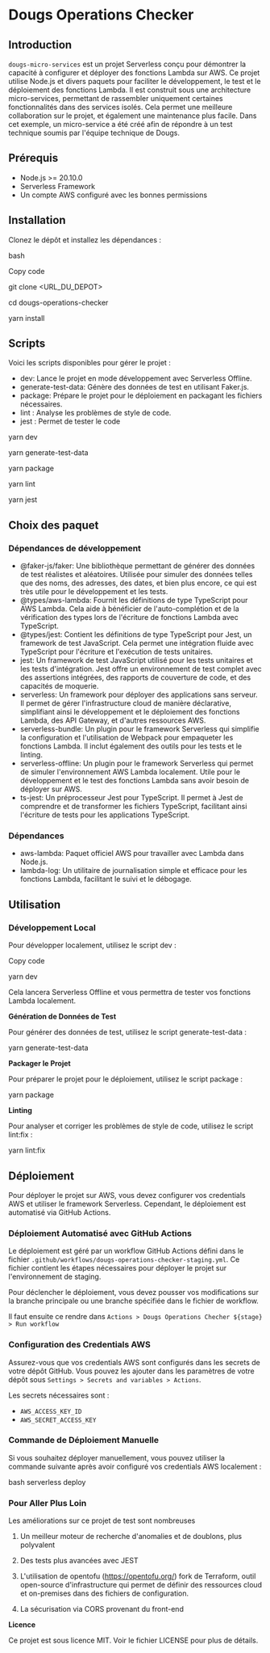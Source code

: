 ﻿# Dougs Operations Checker

## Introduction

`dougs-micro-services` est un projet Serverless conçu pour démontrer la capacité à configurer et déployer des fonctions Lambda sur AWS. Ce projet utilise Node.js et divers paquets pour faciliter le développement, le test et le déploiement des fonctions Lambda. Il est construit sous une architecture micro-services, permettant de rassembler uniquement certaines fonctionnalités dans des services isolés. Cela permet une meilleure collaboration sur le projet, et également une maintenance plus facile. Dans cet exemple, un micro-service a été créé afin de répondre à un test technique soumis par l'équipe technique de Dougs.

## Prérequis

- Node.js >= 20.10.0
- Serverless Framework
- Un compte AWS configuré avec les bonnes permissions

## Installation

Clonez le dépôt et installez les dépendances :

bash

Copy code

git clone <URL\_DU\_DEPOT>

cd dougs-operations-checker

yarn install

## Scripts

Voici les scripts disponibles pour gérer le projet :

- dev: Lance le projet en mode développement avec Serverless Offline.
- generate-test-data: Génère des données de test en utilisant Faker.js.
- package: Prépare le projet pour le déploiement en packagant les fichiers nécessaires.
- lint : Analyse les problèmes de style de code.
- jest : Permet de tester le code

yarn dev

yarn generate-test-data

yarn package

yarn lint

yarn jest

## Choix des paquet

### Dépendances de développement

- @faker-js/faker: Une bibliothèque permettant de générer des données de test réalistes et aléatoires. Utilisée pour simuler des données telles que des noms, des adresses, des dates, et bien plus encore, ce qui est très utile pour le développement et les tests.
- @types/aws-lambda: Fournit les définitions de type TypeScript pour AWS Lambda. Cela aide à bénéficier de l'auto-complétion et de la vérification des types lors de l'écriture de fonctions Lambda avec TypeScript.
- @types/jest: Contient les définitions de type TypeScript pour Jest, un framework de test JavaScript. Cela permet une intégration fluide avec TypeScript pour l'écriture et l'exécution de tests unitaires.
- jest: Un framework de test JavaScript utilisé pour les tests unitaires et les tests d'intégration. Jest offre un environnement de test complet avec des assertions intégrées, des rapports de couverture de code, et des capacités de moquerie.
- serverless: Un framework pour déployer des applications sans serveur. Il permet de gérer l'infrastructure cloud de manière déclarative, simplifiant ainsi le développement et le déploiement des fonctions Lambda, des API Gateway, et d'autres ressources AWS.
- serverless-bundle: Un plugin pour le framework Serverless qui simplifie la configuration et l'utilisation de Webpack pour empaqueter les fonctions Lambda. Il inclut également des outils pour les tests et le linting.
- serverless-offline: Un plugin pour le framework Serverless qui permet de simuler l'environnement AWS Lambda localement. Utile pour le développement et le test des fonctions Lambda sans avoir besoin de déployer sur AWS.
- ts-jest: Un préprocesseur Jest pour TypeScript. Il permet à Jest de comprendre et de transformer les fichiers TypeScript, facilitant ainsi l'écriture de tests pour les applications TypeScript.

### Dépendances

- aws-lambda: Paquet officiel AWS pour travailler avec Lambda dans Node.js.
- lambda-log: Un utilitaire de journalisation simple et efficace pour les fonctions Lambda, facilitant le suivi et le débogage.

## Utilisation

### Développement Local

Pour développer localement, utilisez le script dev :

Copy code

yarn dev

Cela lancera Serverless Offline et vous permettra de tester vos fonctions Lambda localement.

**Génération de Données de Test**

Pour générer des données de test, utilisez le script generate-test-data :

yarn generate-test-data

**Packager le Projet**

Pour préparer le projet pour le déploiement, utilisez le script package :

yarn package

**Linting**

Pour analyser et corriger les problèmes de style de code, utilisez le script lint:fix :

yarn lint:fix

## Déploiement

Pour déployer le projet sur AWS, vous devez configurer vos credentials AWS et utiliser le framework Serverless. Cependant, le déploiement est automatisé via GitHub Actions.

### Déploiement Automatisé avec GitHub Actions

Le déploiement est géré par un workflow GitHub Actions défini dans le fichier `.github/workflows/dougs-operations-checker-staging.yml`. Ce fichier contient les étapes nécessaires pour déployer le projet sur l'environnement de staging.

Pour déclencher le déploiement, vous devez pousser vos modifications sur la branche principale ou une branche spécifiée dans le fichier de workflow.

Il faut ensuite ce rendre dans `Actions > Dougs Operations Checher ${stage} > Run workflow`

### Configuration des Credentials AWS

Assurez-vous que vos credentials AWS sont configurés dans les secrets de votre dépôt GitHub. Vous pouvez les ajouter dans les paramètres de votre dépôt sous `Settings > Secrets and variables > Actions`.

Les secrets nécessaires sont :

- `AWS_ACCESS_KEY_ID`
- `AWS_SECRET_ACCESS_KEY`

### Commande de Déploiement Manuelle

Si vous souhaitez déployer manuellement, vous pouvez utiliser la commande suivante après avoir configuré vos credentials AWS localement :

bash
serverless deploy

### Pour Aller Plus Loin

Les améliorations sur ce projet de test sont nombreuses

1) Un meilleur moteur de recherche d'anomalies et de doublons, plus polyvalent

2) Des tests plus avancées avec JEST

3) L'utilisation de opentofu (https://opentofu.org/) fork de Terraform, outil open-source d'infrastructure qui permet de définir des ressources cloud et on-premises dans des fichiers de configuration.

4) La sécurisation via CORS provenant du front-end

**Licence**

Ce projet est sous licence MIT. Voir le fichier LICENSE pour plus de détails.

